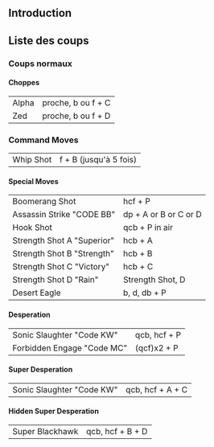 ## Introduction

## Liste des coups

### Coups normaux

#### Choppes

|       |                    |
|-------|--------------------|
| Alpha | proche, b ou f + C |
| Zed   | proche, b ou f + D |

### Command Moves

|           |                        |
|-----------|------------------------|
| Whip Shot | f + B (jusqu'à 5 fois) |

#### Special Moves

|                            |                       |
|----------------------------|-----------------------|
| Boomerang Shot             | hcf + P               |
| Assassin Strike "CODE BB"  | dp + A or B or C or D |
| Hook Shot                  | qcb + P in air        |
| Strength Shot A "Superior" | hcb + A               |
| Strength Shot B "Strength" | hcb + B               |
| Strength Shot C "Victory"  | hcb + C               |
| Strength Shot D "Rain"     | Strength Shot, D      |
| Desert Eagle               | b, d, db + P          |

#### Desperation

|                            |              |
|----------------------------|--------------|
| Sonic Slaughter "Code KW"  | qcb, hcf + P |
| Forbidden Engage "Code MC" | (qcf)x2 + P  |

#### Super Desperation

|                           |                  |
|---------------------------|------------------|
| Sonic Slaughter "Code KW" | qcb, hcf + A + C |

#### Hidden Super Desperation

|                 |                  |
|-----------------|------------------|
| Super Blackhawk | qcb, hcf + B + D |
